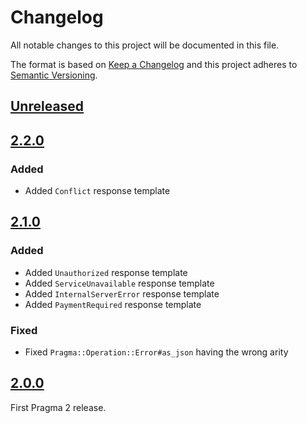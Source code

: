 # Changelog

All notable changes to this project will be documented in this file.

The format is based on [Keep a Changelog](http://keepachangelog.com/en/1.0.0/)
and this project adheres to [Semantic Versioning](http://semver.org/spec/v2.0.0.html).

## [Unreleased]

## [2.2.0]

### Added

- Added `Conflict` response template

## [2.1.0]

### Added

- Added `Unauthorized` response template
- Added `ServiceUnavailable` response template
- Added `InternalServerError` response template
- Added `PaymentRequired` response template

### Fixed

- Fixed `Pragma::Operation::Error#as_json` having the wrong arity

## [2.0.0]

First Pragma 2 release.

[Unreleased]: https://github.com/pragmarb/pragma-operation/compare/v2.2.0...HEAD
[2.2.0]: https://github.com/pragmarb/pragma-operation/compare/v2.1.0...v2.2.0
[2.1.0]: https://github.com/pragmarb/pragma-operation/compare/v2.0.0...v2.1.0
[2.0.0]: https://github.com/pragmarb/pragma-operation/compare/v1.6.3...v2.0.0
